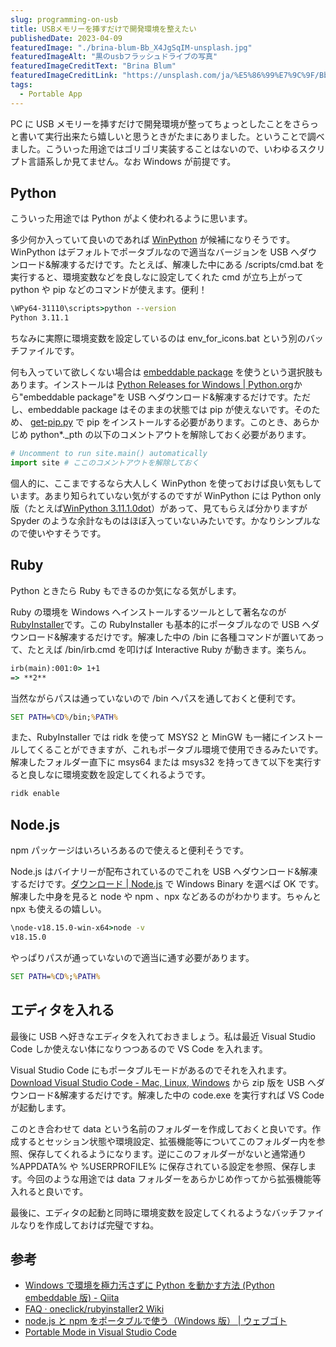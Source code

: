 ```yaml
---
slug: programming-on-usb
title: USBメモリーを挿すだけで開発環境を整えたい
publishedDate: 2023-04-09
featuredImage: "./brina-blum-Bb_X4JgSqIM-unsplash.jpg"
featuredImageAlt: "黒のusbフラッシュドライブの写真"
featuredImageCreditText: "Brina Blum"
featuredImageCreditLink: "https://unsplash.com/ja/%E5%86%99%E7%9C%9F/Bb_X4JgSqIM"
tags:
  - Portable App
---
```


PC に USB メモリーを挿すだけで開発環境が整ってちょっとしたことをさらっと書いて実行出来たら嬉しいと思うときがたまにありました。ということで調べました。こういった用途ではゴリゴリ実装することはないので、いわゆるスクリプト言語系しか見てません。なお Windows が前提です。

## Python

こういった用途では Python がよく使われるように思います。

多少何か入っていて良いのであれば [WinPython](https://winpython.github.io/) が候補になりそうです。WinPython はデフォルトでポータブルなので適当なバージョンを USB へダウンロード&解凍するだけです。たとえば、解凍した中にある /scripts/cmd.bat を実行すると、環境変数などを良しなに設定してくれた cmd が立ち上がって python や pip などのコマンドが使えます。便利！

```bat
\WPy64-31110\scripts>python --version
Python 3.11.1
```

ちなみに実際に環境変数を設定しているのは env_for_icons.bat という別のバッチファイルです。

何も入っていて欲しくない場合は [embeddable package](https://docs.python.org/ja/3/using/windows.html#the-embeddable-package) を使うという選択肢もあります。インストールは [Python Releases for Windows | Python.org](https://www.python.org/downloads/windows/)から"embeddable package"を USB へダウンロード&解凍するだけです。ただし、embeddable package はそのままの状態では pip が使えないです。そのため、 [get-pip.py](https://bootstrap.pypa.io/get-pip.py) で pip をインストールする必要があります。このとき、あらかじめ python\*.\_pth の以下のコメントアウトを解除しておく必要があります。

```py
# Uncomment to run site.main() automatically
import site # ここのコメントアウトを解除しておく
```

個人的に、ここまでするなら大人しく WinPython を使っておけば良い気もしています。あまり知られていない気がするのですが WinPython には Python only 版（たとえば[WinPython 3.11.1.0dot](https://github.com/winpython/winpython/blob/master/changelogs/WinPythondot-64bit-3.11.1.0.md)）があって、見てもらえば分かりますが Spyder のような余計なものはほぼ入っていないみたいです。かなりシンプルなので使いやすそうです。

## Ruby

Python ときたら Ruby もできるのか気になる気がします。

Ruby の環境を Windows へインストールするツールとして著名なのが[RubyInstaller](https://rubyinstaller.org/)です。この RubyInstaller も基本的にポータブルなので USB へダウンロード&解凍するだけです。解凍した中の /bin に各種コマンドが置いてあって、たとえば /bin/irb.cmd を叩けば Interactive Ruby が動きます。楽ちん。

```bat
irb(main):001:0> 1+1
=> **2**
```

当然ながらパスは通っていないので /bin へパスを通しておくと便利です。

```bat
SET PATH=%CD%/bin;%PATH%
```

また、RubyInstaller では ridk を使って MSYS2 と MinGW も一緒にインストールしてくることができますが、これもポータブル環境で使用できるみたいです。解凍したフォルダー直下に msys64 または msys32 を持ってきて以下を実行すると良しなに環境変数を設定してくれるようです。

```bat
ridk enable
```

## Node.js

npm パッケージはいろいろあるので使えると便利そうです。

Node.js はバイナリーが配布されているのでこれを USB へダウンロード&解凍するだけです。[ダウンロード | Node.js](https://nodejs.org/ja/download) で Windows Binary を選べば OK です。解凍した中身を見ると node や npm 、npx などあるのがわかります。ちゃんと npx も使えるの嬉しい。

```bat
\node-v18.15.0-win-x64>node -v
v18.15.0
```

やっぱりパスが通っていないので適当に通す必要があります。

```bat
SET PATH=%CD%;%PATH%
```

## エディタを入れる

最後に USB へ好きなエディタを入れておきましょう。私は最近 Visual Studio Code しか使えない体になりつつあるので VS Code を入れます。

Visual Studio Code にもポータブルモードがあるのでそれを入れます。[Download Visual Studio Code - Mac, Linux, Windows](https://code.visualstudio.com/download) から zip 版を USB へダウンロード&解凍するだけです。解凍した中の code.exe を実行すれば VS Code が起動します。

このとき合わせて data という名前のフォルダーを作成しておくと良いです。作成するとセッション状態や環境設定、拡張機能等についてこのフォルダー内を参照、保存してくれるようになります。逆にこのフォルダーがないと通常通り %APPDATA% や %USERPROFILE% に保存されている設定を参照、保存します。今回のような用途では data フォルダーをあらかじめ作ってから拡張機能等入れると良いです。

最後に、エディタの起動と同時に環境変数を設定してくれるようなバッチファイルなりを作成しておけば完璧ですね。

## 参考

- [Windows で環境を極力汚さずに Python を動かす方法 (Python embeddable 版) - Qiita](https://qiita.com/rhene/items/68941aced93ccc9c3071)
- [FAQ · oneclick/rubyinstaller2 Wiki](https://github.com/oneclick/rubyinstaller2/wiki/faq)
- [node.js と npm をポータブルで使う（Windows 版） | ウェブゴト](https://blog.webgoto.net/239/)
- [Portable Mode in Visual Studio Code](https://code.visualstudio.com/docs/editor/portable)
